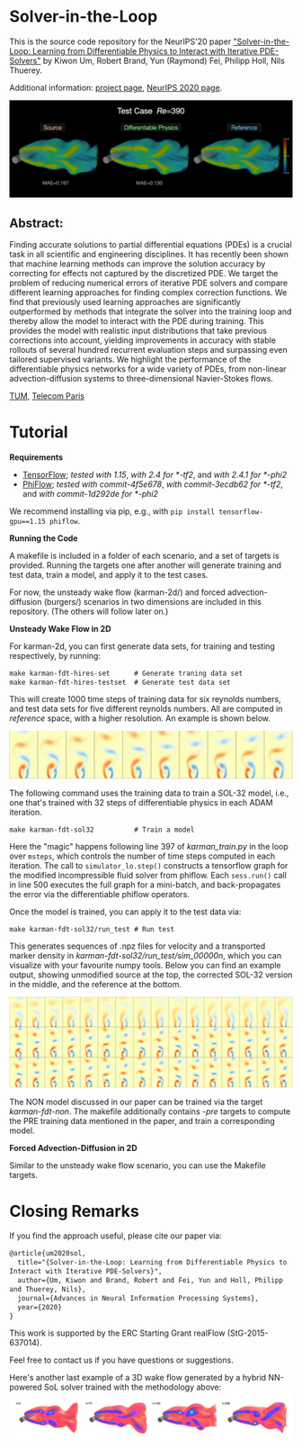 # Solver-in-the-Loop

This is the source code repository for the NeurIPS'20 paper
["Solver-in-the-Loop: Learning from Differentiable Physics to Interact with Iterative PDE-Solvers"](http://arxiv.org/abs/2007.00016) by Kiwon Um, Robert Brand, Yun (Raymond) Fei, Philipp Holl, Nils Thuerey.

Additional information: [project page](https://ge.in.tum.de/publications/2020-um-solver-in-the-loop/), [NeurIPS 2020 page](https://proceedings.neurips.cc/paper/2020/hash/43e4e6a6f341e00671e123714de019a8-Abstract.html).

![3D Unsteady Wake Flow: Source vs Learned Correction vs Reference](resources/SoL-karman-3d-sideBySide.gif)

## Abstract:

Finding accurate solutions to partial differential equations (PDEs) is a crucial task in all scientific and engineering disciplines. It has recently been shown that machine learning methods can improve the solution accuracy by correcting for effects not captured by the discretized PDE. We target the problem of reducing numerical errors of iterative PDE solvers and compare different learning approaches for finding complex correction functions. We find that previously used learning approaches are significantly outperformed by methods that integrate the solver into the training loop and thereby allow the model to interact with the PDE during training. This provides the model with realistic input distributions that take previous corrections into account, yielding improvements in accuracy with stable rollouts of several hundred recurrent evaluation steps and surpassing even tailored supervised variants. We highlight the performance of the differentiable physics networks for a wide variety of PDEs, from non-linear advection-diffusion systems to three-dimensional Navier-Stokes flows.

[TUM](https://ge.in.tum.de/), 
[Telecom Paris](https://perso.telecom-paristech.fr/kum/)

# Tutorial

**Requirements**

- [TensorFlow](https://www.tensorflow.org/); *tested with 1.15*, *with 2.4 for \*-tf2*, and *with 2.4.1 for \*-phi2*
- [PhiFlow](https://github.com/tum-pbs/PhiFlow); *tested with commit-4f5e678*, *with commit-3ecdb62 for \*-tf2*, and *with commit-1d292de for \*-phi2*

We recommend installing via pip, e.g., with `pip install tensorflow-gpu==1.15 phiflow`.

**Running the Code**

A makefile is included in a folder of each scenario, and a set of targets is provided. 
Running the targets one after another will generate training and test data, train a model, and apply it 
to the test cases.

For now, the unsteady wake flow (karman-2d/) and forced advection-diffusion (burgers/) scenarios in two dimensions are included in this repository.
(The others will follow later on.)

**Unsteady Wake Flow in 2D**

For karman-2d, you can first generate data sets, for training and testing respectively, by running:
```
make karman-fdt-hires-set      # Generate traning data set
make karman-fdt-hires-testset  # Generate test data set
```

This will create 1000 time steps of training data for six reynolds numbers, and test data sets for 
five different reynolds numbers. All are computed in *reference* space, with a higher resolution.
An example is shown below.

![Unsteady Wake Flow in 2D, training data](resources/karman-2d-training-ref.jpg)

The following command uses the training data to train a SOL-32 model, i.e., one that's 
trained with 32 steps of differentiable physics in each ADAM iteration. 
```
make karman-fdt-sol32          # Train a model
```

Here the "magic" happens following line 397 of *karman_train.py* in the loop over `msteps`, which controls the number of time steps computed in each iteration. The call to `simulator_lo.step()` constructs a tensorflow graph for the modified incompressible fluid solver from phiflow. Each `sess.run()` call in line 500 executes the full graph for a mini-batch, and back-propagates the error via the differentiable phiflow operators.

Once the model is trained, you can apply it to the test data via:
```
make karman-fdt-sol32/run_test # Run test
```
This generates sequences of .npz files for velocity and a transported marker density in *karman-fdt-sol32/run_test/sim_00000n*, which you can visualize with your favourite numpy tools. Below you can find an example output, showing unmodified source at the top, the corrected SOL-32 version in the middle, and the reference at the bottom.

![Unsteady Wake Flow in 2D, test result](resources/karman-2d-test.jpg)

The NON model discussed in our paper can be trained via the target *karman-fdt-non*. The makefile additionally contains *-pre* targets to compute the PRE training data mentioned in the paper, and train a corresponding model. 

**Forced Advection-Diffusion in 2D**

Similar to the unsteady wake flow scenario, you can use the Makefile targets.

# Closing Remarks

If you find the approach useful, please cite our paper via:
```
@article{um2020sol,
  title="{Solver-in-the-Loop: Learning from Differentiable Physics to Interact with Iterative PDE-Solvers}",
  author={Um, Kiwon and Brand, Robert and Fei, Yun and Holl, Philipp and Thuerey, Nils},
  journal={Advances in Neural Information Processing Systems},
  year={2020}
}
```

This work is supported by the ERC Starting Grant realFlow (StG-2015-637014).

Feel free to contact us if you have questions or suggestions.

Here's another last example of a 3D wake flow generated by a hybrid NN-powered SoL solver trained with the methodology above:
![Main paper teaser](resources/SoL-teaser-github-notitle.jpeg)
